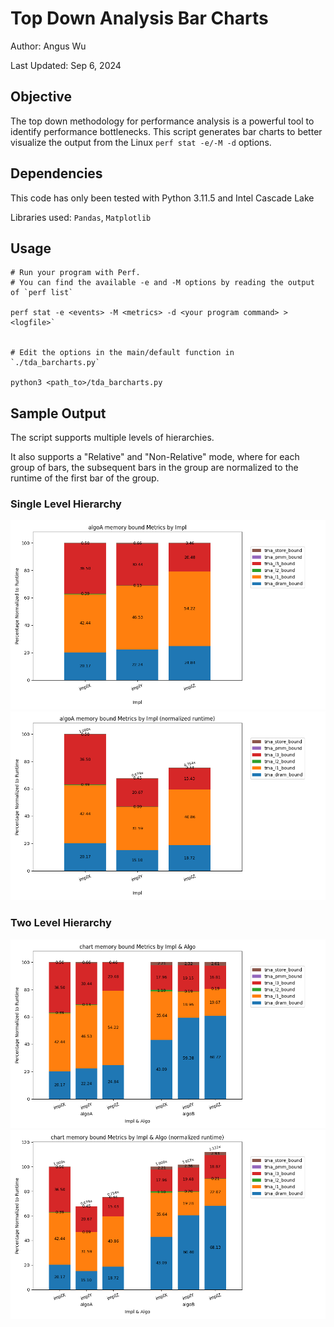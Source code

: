 # Top Down Analysis Bar Charts

Author: Angus Wu

Last Updated: Sep 6, 2024

## Objective

The top down methodology for performance analysis is a powerful tool to identify performance bottlenecks.
This script generates bar charts to better visualize the output from the Linux `perf stat -e/-M -d` options.


## Dependencies

This code has only been tested with Python 3.11.5 and Intel Cascade Lake

Libraries used: `Pandas`, `Matplotlib`


## Usage

```
# Run your program with Perf.
# You can find the available -e and -M options by reading the output of `perf list`

perf stat -e <events> -M <metrics> -d <your program command> > <logfile>`


# Edit the options in the main/default function in `./tda_barcharts.py`

python3 <path_to>/tda_barcharts.py
```


## Sample Output

The script supports multiple levels of hierarchies.

It also supports a "Relative" and "Non-Relative" mode, where for each group of bars, the subsequent bars in the group are normalized to the runtime of the first bar of the group.

### Single Level Hierarchy
![Single Non-relative](./demo/readmeincl/sample_single_nonrelative.png "Single Non-relative") ![Single Relative](./demo/readmeincl/sample_single_relative.png "Single Relative")

### Two Level Hierarchy
![Single Non-relative](./demo/readmeincl/sample_hierarchical_nonrelative.png "Single Non-relative") ![Single Relative](./demo/readmeincl/sample_hierarchical_relative.png "Single Relative")
